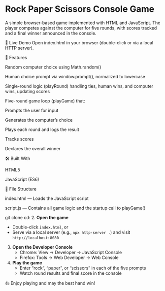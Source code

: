 # Rock Paper Scissors Console Game

A simple browser-based game implemented with HTML and JavaScript. The player competes against the computer for five rounds, with scores tracked and a final winner announced in the console.

🚀 Live Demo
Open index.html in your browser (double-click or via a local HTTP server).

📂 Features

Random computer choice using Math.random()

Human choice prompt via window.prompt(), normalized to lowercase

Single-round logic (playRound) handling ties, human wins, and computer wins, updating scores

Five-round game loop (playGame) that:

Prompts the user for input

Generates the computer’s choice

Plays each round and logs the result

Tracks scores

Declares the overall winner

🛠️ Built With

HTML5

JavaScript (ES6)

📁 File Structure

index.html — Loads the JavaScript script

script.js — Contains all game logic and the startup call to playGame()

git clone cd:
2. **Open the game**
   - Double-click `index.html`, or
   - Serve via a local server (e.g., `npx http-server .`) and visit `http://localhost:8080`
3. **Open the Developer Console**
   - Chrome: View → Developer → JavaScript Console
   - Firefox: Tools → Web Developer → Web Console
4. **Play the game**
   - Enter “rock”, “paper”, or “scissors” in each of the five prompts
   - Watch round results and final score in the console

👍 Enjoy playing and may the best hand win!

